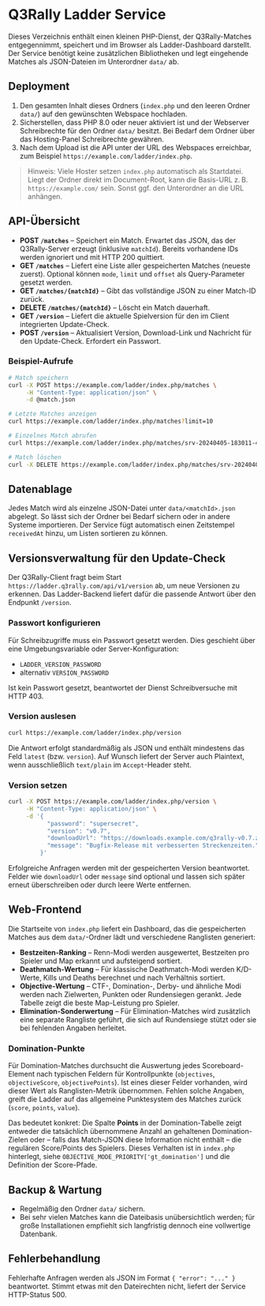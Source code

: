 # Q3Rally Ladder Service

Dieses Verzeichnis enthält einen kleinen PHP-Dienst, der Q3Rally-Matches entgegennimmt, speichert und im Browser als Ladder-Dashboard darstellt. Der Service benötigt keine zusätzlichen Bibliotheken und legt eingehende Matches als JSON-Dateien im Unterordner `data/` ab.

## Deployment
1. Den gesamten Inhalt dieses Ordners (`index.php` und den leeren Ordner `data/`) auf den gewünschten Webspace hochladen.
2. Sicherstellen, dass PHP 8.0 oder neuer aktiviert ist und der Webserver Schreibrechte für den Ordner `data/` besitzt. Bei Bedarf dem Ordner über das Hosting-Panel Schreibrechte gewähren.
3. Nach dem Upload ist die API unter der URL des Webspaces erreichbar, zum Beispiel `https://example.com/ladder/index.php`.

> Hinweis: Viele Hoster setzen `index.php` automatisch als Startdatei. Liegt der Ordner direkt im Document-Root, kann die Basis-URL z. B. `https://example.com/` sein. Sonst ggf. den Unterordner an die URL anhängen.

## API-Übersicht

* **POST `/matches`** – Speichert ein Match. Erwartet das JSON, das der Q3Rally-Server erzeugt (inklusive `matchId`). Bereits vorhandene IDs werden ignoriert und mit HTTP 200 quittiert.
* **GET `/matches`** – Liefert eine Liste aller gespeicherten Matches (neueste zuerst). Optional können `mode`, `limit` und `offset` als Query-Parameter gesetzt werden.
* **GET `/matches/{matchId}`** – Gibt das vollständige JSON zu einer Match-ID zurück.
* **DELETE `/matches/{matchId}`** – Löscht ein Match dauerhaft.
* **GET `/version`** – Liefert die aktuelle Spielversion für den im Client integrierten Update-Check.
* **POST `/version`** – Aktualisiert Version, Download-Link und Nachricht für den Update-Check. Erfordert ein Passwort.

### Beispiel-Aufrufe
```bash
# Match speichern
curl -X POST https://example.com/ladder/index.php/matches \
     -H "Content-Type: application/json" \
     -d @match.json

# Letzte Matches anzeigen
curl https://example.com/ladder/index.php/matches?limit=10

# Einzelnes Match abrufen
curl https://example.com/ladder/index.php/matches/srv-20240405-183011-42

# Match löschen
curl -X DELETE https://example.com/ladder/index.php/matches/srv-20240405-183011-42
```

## Datenablage
Jedes Match wird als einzelne JSON-Datei unter `data/<matchId>.json` abgelegt. So lässt sich der Ordner bei Bedarf sichern oder in andere Systeme importieren. Der Service fügt automatisch einen Zeitstempel `receivedAt` hinzu, um Listen sortieren zu können.

## Versionsverwaltung für den Update-Check

Der Q3Rally-Client fragt beim Start `https://ladder.q3rally.com/api/v1/version` ab, um neue Versionen zu erkennen. Das Ladder-Backend liefert dafür die passende Antwort über den Endpunkt `/version`.

### Passwort konfigurieren

Für Schreibzugriffe muss ein Passwort gesetzt werden. Dies geschieht über eine Umgebungsvariable oder Server-Konfiguration:

* `LADDER_VERSION_PASSWORD`
* alternativ `VERSION_PASSWORD`

Ist kein Passwort gesetzt, beantwortet der Dienst Schreibversuche mit HTTP 403.

### Version auslesen

```bash
curl https://example.com/ladder/index.php/version
```

Die Antwort erfolgt standardmäßig als JSON und enthält mindestens das Feld `latest` (bzw. `version`). Auf Wunsch liefert der Server auch Plaintext, wenn ausschließlich `text/plain` im `Accept`-Header steht.

### Version setzen

```bash
curl -X POST https://example.com/ladder/index.php/version \
     -H "Content-Type: application/json" \
     -d '{
           "password": "supersecret",
           "version": "v0.7",
           "downloadUrl": "https://downloads.example.com/q3rally-v0.7.zip",
           "message": "Bugfix-Release mit verbesserten Streckenzeiten."
         }'
```

Erfolgreiche Anfragen werden mit der gespeicherten Version beantwortet. Felder wie `downloadUrl` oder `message` sind optional und lassen sich später erneut überschreiben oder durch leere Werte entfernen.

## Web-Frontend
Die Startseite von `index.php` liefert ein Dashboard, das die gespeicherten Matches aus dem `data/`-Ordner lädt und verschiedene Ranglisten generiert:

* **Bestzeiten-Ranking** – Renn-Modi werden ausgewertet, Bestzeiten pro Spieler und Map erkannt und aufsteigend sortiert.
* **Deathmatch-Wertung** – Für klassische Deathmatch-Modi werden K/D-Werte, Kills und Deaths berechnet und nach Verhältnis sortiert.
* **Objective-Wertung** – CTF-, Domination-, Derby- und ähnliche Modi werden nach Zielwerten, Punkten oder Rundensiegen gerankt. Jede Tabelle zeigt die beste Map-Leistung pro Spieler.
* **Elimination-Sonderwertung** – Für Elimination-Matches wird zusätzlich eine separate Rangliste geführt, die sich auf Rundensiege stützt oder sie bei fehlenden Angaben herleitet.

### Domination-Punkte
Für Domination-Matches durchsucht die Auswertung jedes Scoreboard-Element nach typischen Feldern für Kontrollpunkte (`objectives`, `objectiveScore`, `objectivePoints`). Ist eines dieser Felder vorhanden, wird dieser Wert als Ranglisten-Metrik übernommen. Fehlen solche Angaben, greift die Ladder auf das allgemeine Punktesystem des Matches zurück (`score`, `points`, `value`).

Das bedeutet konkret: Die Spalte **Points** in der Domination-Tabelle zeigt entweder die tatsächlich übernommene Anzahl an gehaltenen Domination-Zielen oder – falls das Match-JSON diese Information nicht enthält – die regulären Score/Points des Spielers. Dieses Verhalten ist in `index.php` hinterlegt, siehe `OBJECTIVE_MODE_PRIORITY['gt_domination']` und die Definition der Score-Pfade.

## Backup & Wartung
* Regelmäßig den Ordner `data/` sichern.
* Bei sehr vielen Matches kann die Dateibasis unübersichtlich werden; für große Installationen empfiehlt sich langfristig dennoch eine vollwertige Datenbank.

## Fehlerbehandlung
Fehlerhafte Anfragen werden als JSON im Format `{ "error": "..." }` beantwortet. Stimmt etwas mit den Dateirechten nicht, liefert der Service HTTP-Status 500.
